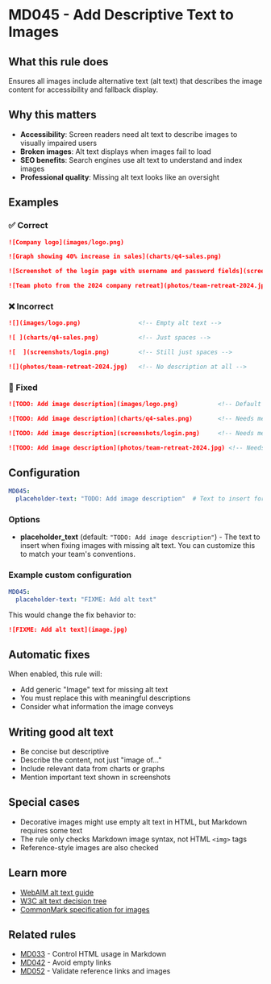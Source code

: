 # MD045 - Add Descriptive Text to Images

## What this rule does

Ensures all images include alternative text (alt text) that describes the image content for accessibility and fallback display.

## Why this matters

- **Accessibility**: Screen readers need alt text to describe images to visually impaired users
- **Broken images**: Alt text displays when images fail to load
- **SEO benefits**: Search engines use alt text to understand and index images
- **Professional quality**: Missing alt text looks like an oversight

## Examples

### ✅ Correct

```markdown
![Company logo](images/logo.png)

![Graph showing 40% increase in sales](charts/q4-sales.png)

![Screenshot of the login page with username and password fields](screenshots/login.png)

![Team photo from the 2024 company retreat](photos/team-retreat-2024.jpg)
```

### ❌ Incorrect  

```markdown
![](images/logo.png)                <!-- Empty alt text -->

![ ](charts/q4-sales.png)           <!-- Just spaces -->

![  ](screenshots/login.png)        <!-- Still just spaces -->

![](photos/team-retreat-2024.jpg)   <!-- No description at all -->
```

### 🔧 Fixed

```markdown
![TODO: Add image description](images/logo.png)           <!-- Default placeholder added -->

![TODO: Add image description](charts/q4-sales.png)       <!-- Needs meaningful description -->

![TODO: Add image description](screenshots/login.png)     <!-- Needs meaningful description -->

![TODO: Add image description](photos/team-retreat-2024.jpg) <!-- Needs meaningful description -->
```

## Configuration

```yaml
MD045:
  placeholder-text: "TODO: Add image description"  # Text to insert for missing alt text
```

### Options

- **placeholder_text** (default: `"TODO: Add image description"`) - The text to insert when fixing images with missing alt text. You can customize this to match your team's conventions.

### Example custom configuration

```yaml
MD045:
  placeholder-text: "FIXME: Add alt text"
```

This would change the fix behavior to:

```markdown
![FIXME: Add alt text](image.jpg)
```

## Automatic fixes

When enabled, this rule will:

- Add generic "Image" text for missing alt text
- You must replace this with meaningful descriptions
- Consider what information the image conveys

## Writing good alt text

- Be concise but descriptive
- Describe the content, not just "image of..."
- Include relevant data from charts or graphs
- Mention important text shown in screenshots

## Special cases

- Decorative images might use empty alt text in HTML, but Markdown requires some text
- The rule only checks Markdown image syntax, not HTML `<img>` tags
- Reference-style images are also checked

## Learn more

- [WebAIM alt text guide](https://webaim.org/techniques/alttext/)
- [W3C alt text decision tree](https://www.w3.org/WAI/tutorials/images/decision-tree/)
- [CommonMark specification for images](https://spec.commonmark.org/0.31.2/#images)

## Related rules

- [MD033](md033.md) - Control HTML usage in Markdown
- [MD042](md042.md) - Avoid empty links
- [MD052](md052.md) - Validate reference links and images
